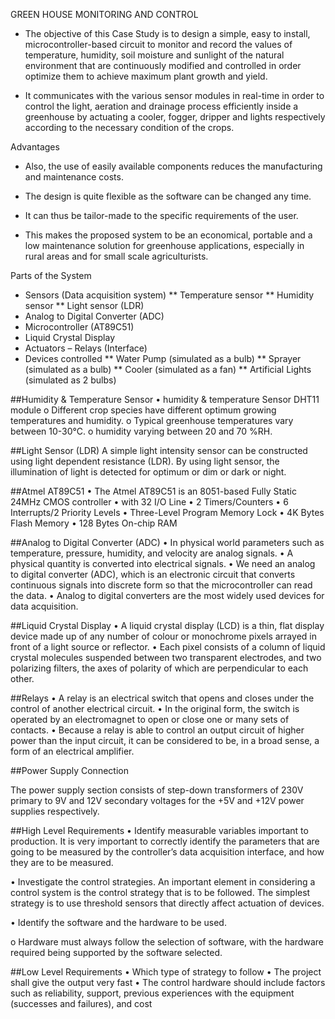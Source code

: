 GREEN HOUSE MONITORING AND CONTROL

* The objective of this Case Study is to design a simple, easy to install, microcontroller-based circuit to monitor and record the values of temperature, humidity, soil moisture and sunlight of the natural environment that are continuously modified and controlled in order optimize them to achieve maximum plant growth and yield. 


* It communicates with the various sensor modules in real-time in order to control the light, aeration and drainage process efficiently inside a greenhouse by actuating a cooler, fogger, dripper and lights respectively according to the necessary condition of the crops. 

Advantages
* Also, the use of easily available components reduces the manufacturing and maintenance costs. 

* The design is quite flexible as the software can be changed any time.

* It can thus be tailor-made to the specific requirements of the user. 

* This makes the proposed system to be an economical, portable and a low maintenance solution for greenhouse applications, especially in rural areas and for small scale agriculturists.


Parts of the System
* Sensors (Data acquisition system)
** Temperature sensor 
** Humidity sensor
** Light sensor (LDR)
* Analog to Digital Converter (ADC)
* Microcontroller (AT89C51)
* Liquid Crystal Display
* Actuators – Relays (Interface)
* Devices controlled
** Water Pump (simulated as a bulb)
** Sprayer (simulated as a bulb)
** Cooler (simulated as a fan)
** Artificial Lights (simulated as 2 bulbs)

##Humidity & Temperature Sensor 
•	humidity & temperature Sensor DHT11 module
o	 Different crop species have different optimum growing temperatures and humidity.
o	Typical greenhouse temperatures vary between 10-30°C.
o	humidity varying between 20 and 70 %RH.



##Light Sensor (LDR) 
A simple light intensity sensor can be constructed using light dependent resistance (LDR). By using light sensor, the illumination of light is detected for optimum or dim or dark or night.


##Atmel AT89C51
•	The Atmel AT89C51 is an 8051-based Fully Static 24MHz CMOS controller
•	 with 32 I/O Line
•	2 Timers/Counters
•	6 Interrupts/2 Priority Levels
•	Three-Level Program Memory Lock
•	4K Bytes Flash Memory
•	128 Bytes On-chip RAM


##Analog to Digital Converter (ADC)
•	In physical world parameters such as temperature, pressure, humidity, and velocity are analog signals.
•	 A physical quantity is converted into electrical signals. 
•	We need an analog to digital converter (ADC), which is an electronic circuit that converts continuous signals into discrete form so that the microcontroller can read the data. 
•	Analog to digital converters are the most widely used devices for data acquisition.

 

##Liquid Crystal Display
•	A liquid crystal display (LCD) is a thin, flat display device made up of any number of colour or monochrome pixels arrayed in front of a light source or reflector.
•	 Each pixel consists of a column of liquid crystal molecules suspended between two transparent electrodes, and two polarizing filters, the axes of polarity of which are perpendicular to each other.



##Relays
•	A relay is an electrical switch that opens and closes under the control of another electrical circuit. 
•	In the original form, the switch is operated by an electromagnet to open or close one or many sets of contacts.
•	Because a relay is able to control an output circuit of higher power than the input circuit, it can be considered to be, in a broad sense, a form of an electrical amplifier.



##Power Supply Connection

The power supply section consists of step-down transformers of 230V primary to 9V and 12V secondary voltages for the +5V and +12V power supplies respectively.



##High Level Requirements
•	Identify measurable variables important to production. It is very important to correctly identify the parameters that are going to be measured by the controller’s data acquisition interface, and how they are to be measured.

•	Investigate the control strategies. An important element in considering a control system is the control strategy that is to be followed. The simplest strategy is to use threshold sensors that directly affect actuation of devices.

•	Identify the software and the hardware to be used. 


o	Hardware must always follow the selection of software, with the hardware required being supported by the software selected.

##Low Level Requirements
•	Which type of strategy to follow
•	The project shall give the output very fast
•	The control hardware should include factors such as reliability, support, previous experiences with the equipment (successes and failures), and cost
